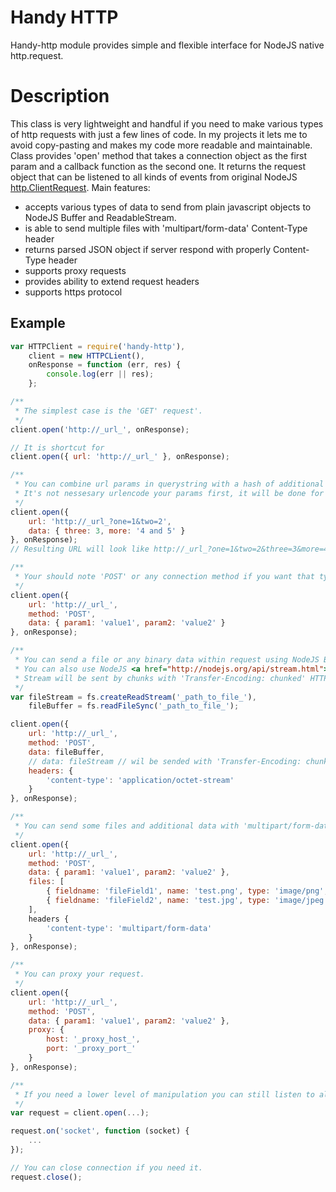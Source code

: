 Handy HTTP
============

Handy-http module provides simple and flexible interface for NodeJS native <a htref="http://nodejs.org/api/http.html#http_http_request_options_callback">http.request<a>.

Description
============

This class is very lightweight and handful if you need to make various types of http requests with just a few lines of code.
In my projects it lets me to avoid copy-pasting and makes my code more readable and maintainable.
Class provides 'open' method that takes a connection object as the first param and a callback function as the second one.
It returns the request object that can be listened to all kinds of events from original NodeJS <a href="http://nodejs.org/api/http.html#http_class_http_clientrequest">http.ClientRequest</a>.
Main features:
- accepts various types of data to send from plain javascript objects to NodeJS Buffer and ReadableStream.
- is able to send multiple files with 'multipart/form-data' Content-Type header
- returns parsed JSON object if server respond with properly Content-Type header
- supports proxy requests
- provides ability to extend request headers
- supports https protocol

Example
------------
```javascript
var HTTPClient = require('handy-http'),
    client = new HTTPCLient(),
    onResponse = function (err, res) {
        console.log(err || res);
    };

/**
 * The simplest case is the 'GET' request'.
 */
client.open('http://_url_', onResponse);

// It is shortcut for
client.open({ url: 'http://_url_' }, onResponse);

/**
 * You can combine url params in querystring with a hash of additional params
 * It's not nessesary urlencode your params first, it will be done for you.
 */
client.open({
    url: 'http://_url_?one=1&two=2',
    data: { three: 3, more: '4 and 5' }
}, onResponse);
// Resulting URL will look like http://_url_?one=1&two=2&three=3&more=4%20and%205'

/**
 * Your should note 'POST' or any connection method if you want that type of request.
 */
client.open({
    url: 'http://_url_',
    method: 'POST',
    data: { param1: 'value1', param2: 'value2' }
}, onResponse);

/**
 * You can send a file or any binary data within request using NodeJS Buffer as data value.
 * You can also use NodeJS <a href="http://nodejs.org/api/stream.html">Stream-like</a> object, for example <a href="http://nodejs.org/api/fs.html#fs_class_fs_readstream">fs.ReadStream</a>
 * Stream will be sent by chunks with 'Transfer-Encoding: chunked' HTTP-header
 */
var fileStream = fs.createReadStream('_path_to_file_'),
    fileBuffer = fs.readFileSync('_path_to_file_');

client.open({
    url: 'http://_url_',
    method: 'POST',
    data: fileBuffer,
    // data: fileStream // wil be sended with 'Transfer-Encoding: chunked' HTTP-header,
    headers: {
        'content-type': 'application/octet-stream'
    }
}, onResponse);

/**
 * You can send some files and additional data with 'multipart/form-data' Content-Type header.
 */
client.open({
    url: 'http://_url_',
    method: 'POST',
    data: { param1: 'value1', param2: 'value2' },
    files: [
        { fieldname: 'fileField1', name: 'test.png', type: 'image/png', value: file1Buffer },
        { fieldname: 'fileField2', name: 'test.jpg', type: 'image/jpeg', value: file2Buffer }
    ],
    headers {
        'content-type': 'multipart/form-data'
    }
}, onResponse);

/**
 * You can proxy your request.
 */
client.open({
    url: 'http://_url_',
    method: 'POST',
    data: { param1: 'value1', param2: 'value2' },
    proxy: {
        host: '_proxy_host_',
        port: '_proxy_port_'
    }
}, onResponse);

/**
 * If you need a lower level of manipulation you can still listen to all events provided by native NodeJS <a href="http://nodejs.org/api/http.html#http_class_http_clientrequest">http.ClientRequest</a>.
 */
var request = client.open(...);

request.on('socket', function (socket) {
    ...
});

// You can close connection if you need it.
request.close();

```
